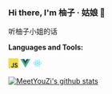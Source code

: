 ### Hi there, I'm 柚子 · 姑娘 👋

听柚子小姐的话

**Languages and Tools:**  

<code><img height="20" src="https://raw.githubusercontent.com/github/explore/80688e429a7d4ef2fca1e82350fe8e3517d3494d/topics/javascript/javascript.png"></code>
<code><img height="20" src="https://raw.githubusercontent.com/github/explore/80688e429a7d4ef2fca1e82350fe8e3517d3494d/topics/vue/vue.png"></code>
<code><img height="20" src="https://raw.githubusercontent.com/github/explore/80688e429a7d4ef2fca1e82350fe8e3517d3494d/topics/react/react.png"></code>

[![MeetYouZi's github stats](https://github-readme-stats.vercel.app/api?username=MeetYouZi&show_icons=true)](https://github.com/anuraghazra/github-readme-stats)
